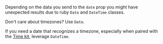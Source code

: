 Depending on the data you send to the `date` prop you might have unexpected results due to ruby `Date` and `DateTime` classes.

Don't care about timezones? Use `Date`.

If you need a date that recognizes a timezone, especially when paired with the [Time kit](/kits/time), leverage `DateTime`.

